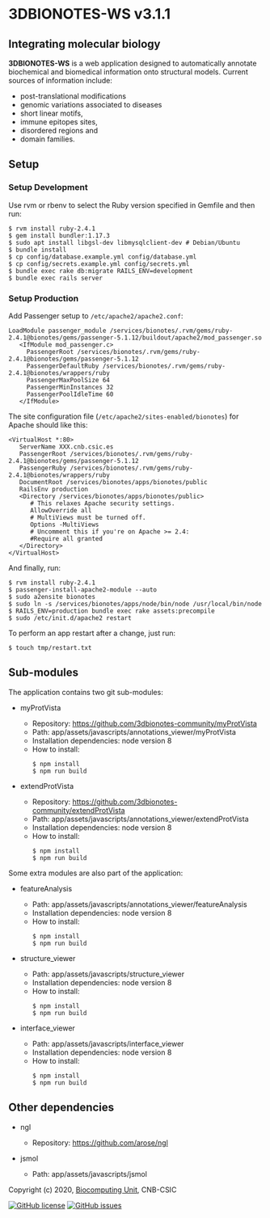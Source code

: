 # 3DBIONOTES-WS v3.1.1

## Integrating molecular biology

**3DBIONOTES-WS** is a web application designed to automatically annotate biochemical and biomedical information onto structural models. Current sources of information include:

-   post-translational modifications
-   genomic variations associated to diseases
-   short linear motifs,
-   immune epitopes sites,
-   disordered regions and
-   domain families.

## Setup

### Setup Development

Use rvm or rbenv to select the Ruby version specified in Gemfile and then run:

```
$ rvm install ruby-2.4.1
$ gem install bundler:1.17.3
$ sudo apt install libgsl-dev libmysqlclient-dev # Debian/Ubuntu
$ bundle install
$ cp config/database.example.yml config/database.yml
$ cp config/secrets.example.yml config/secrets.yml
$ bundle exec rake db:migrate RAILS_ENV=development
$ bundle exec rails server
```

### Setup Production

Add Passenger setup to `/etc/apache2/apache2.conf`:

```
LoadModule passenger_module /services/bionotes/.rvm/gems/ruby-2.4.1@bionotes/gems/passenger-5.1.12/buildout/apache2/mod_passenger.so
   <IfModule mod_passenger.c>
     PassengerRoot /services/bionotes/.rvm/gems/ruby-2.4.1@bionotes/gems/passenger-5.1.12
     PassengerDefaultRuby /services/bionotes/.rvm/gems/ruby-2.4.1@bionotes/wrappers/ruby
     PassengerMaxPoolSize 64
     PassengerMinInstances 32
     PassengerPoolIdleTime 60
   </IfModule>
```

The site configuration file (`/etc/apache2/sites-enabled/bionotes`) for Apache should like this:

```
<VirtualHost *:80>
   ServerName XXX.cnb.csic.es
   PassengerRoot /services/bionotes/.rvm/gems/ruby-2.4.1@bionotes/gems/passenger-5.1.12
   PassengerRuby /services/bionotes/.rvm/gems/ruby-2.4.1@bionotes/wrappers/ruby
   DocumentRoot /services/bionotes/apps/bionotes/public
   RailsEnv production
   <Directory /services/bionotes/apps/bionotes/public>
      # This relaxes Apache security settings.
      AllowOverride all
      # MultiViews must be turned off.
      Options -MultiViews
      # Uncomment this if you're on Apache >= 2.4:
      #Require all granted
   </Directory>
</VirtualHost>
```

And finally, run:

```
$ rvm install ruby-2.4.1
$ passenger-install-apache2-module --auto
$ sudo a2ensite bionotes
$ sudo ln -s /services/bionotes/apps/node/bin/node /usr/local/bin/node
$ RAILS_ENV=production bundle exec rake assets:precompile
$ sudo /etc/init.d/apache2 restart
```

To perform an app restart after a change, just run:

```
$ touch tmp/restart.txt
```

## Sub-modules

The application contains two git sub-modules:

- myProtVista
   - Repository: https://github.com/3dbionotes-community/myProtVista
   - Path: app/assets/javascripts/annotations_viewer/myProtVista
   - Installation dependencies: node version 8
   - How to install:
     ```
     $ npm install
     $ npm run build
     ```


- extendProtVista
   - Repository: https://github.com/3dbionotes-community/extendProtVista
   - Path: app/assets/javascripts/annotations_viewer/extendProtVista
   - Installation dependencies: node version 8
   - How to install:
     ```
     $ npm install
     $ npm run build
     ```

Some extra modules are also part of the application:
- featureAnalysis
   - Path: app/assets/javascripts/annotations_viewer/featureAnalysis
   - Installation dependencies: node version 8
   - How to install:
     ```
     $ npm install
     $ npm run build
     ```

- structure_viewer
   - Path: app/assets/javascripts/structure_viewer
   - Installation dependencies: node version 8
   - How to install:
     ```
     $ npm install
     $ npm run build
     ```

- interface_viewer
   - Path: app/assets/javascripts/interface_viewer
   - Installation dependencies: node version 8
   - How to install:
     ```
     $ npm install
     $ npm run build
     ```

## Other dependencies
- ngl
   - Repository: https://github.com/arose/ngl

- jsmol
   - Path: app/assets/javascripts/jsmol






Copyright (c) 2020, [Biocomputing Unit](http://biocomputingunit.es), CNB-CSIC

[![GitHub license](https://img.shields.io/github/license/3dbionotes-community/3DBIONOTES.svg)](https://github.com/3dbionotes-community/3DBIONOTES/blob/master/LICENSE)
[![GitHub issues](https://img.shields.io/github/issues/3dbionotes-community/3DBIONOTES.svg)](https://github.com/3dbionotes-community/3DBIONOTES/issues)
